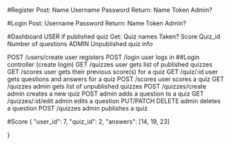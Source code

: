 #Register
Post: 
  Name
  Username
  Password
Return:
  Name
  Token
  Admin?

#Login
Post:
  Username
  Password
Return:
  Name
  Token
  Admin?

#Dashboard
USER if published quiz
Get:
  Quiz names
  Taken?
    Score
  Quiz_id
  Number of questions
ADMIN
  Unpublished quiz info


POST     /users/create      user registers
POST     /login             user logs in  ##Login controller (create login)
GET      /quizzes           user gets list of published quizzes
GET      /scores            user gets their previous score(s) for a quiz
GET      /quiz/:id          user gets questions and answers for a quiz
POST     /scores            user scores a quiz
GET      /quizzes           admin gets list of unpublished quizzes
POST     /quizzes/create    admin creates a new quiz
POST                        admin adds a question to a quiz
GET      /quizzes/:id/edit      admin edits a question
PUT/PATCH
DELETE                      admin deletes a question
POST     /quizzes           admin publishes a quiz

#Score
{
    "user_id": 7,
    "quiz_id": 2,
    "answers": [14, 19, 23]
    
}